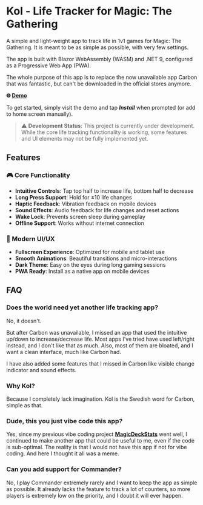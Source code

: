 # Kol - Life Tracker for Magic: The Gathering

A simple and light-weight app to track life in 1v1 games for Magic: The Gathering. It is meant to be as simple as possible, with very few settings.

The app is built with Blazor WebAssembly (WASM) and .NET 9, configured as a Progressive Web App (PWA).

The whole purpose of this app is to replace the now unavailable app Carbon that was fantastic, but can't be downloaded in the official stores anymore.

**🌐 [Demo](https://rickardni.github.io/Kol/)**

To get started, simply visit the demo and tap **_Install_** when prompted (or add to home screen manually).

> ⚠️ **Development Status**: This project is currently under development. While the core life tracking functionality is working, some features and UI elements may not be fully implemented yet.

## Features

### 🎮 Core Functionality
- **Intuitive Controls**: Tap top half to increase life, bottom half to decrease
- **Long Press Support**: Hold for ±10 life changes
- **Haptic Feedback**: Vibration feedback on mobile devices
- **Sound Effects**: Audio feedback for life changes and reset actions
- **Wake Lock**: Prevents screen sleep during gameplay
- **Offline Support**: Works without internet connection

### 🎨 Modern UI/UX
- **Fullscreen Experience**: Optimized for mobile and tablet use
- **Smooth Animations**: Beautiful transitions and micro-interactions
- **Dark Theme**: Easy on the eyes during long gaming sessions
- **PWA Ready**: Install as a native app on mobile devices

## FAQ

### **Does the world need yet another life tracking app?**
No, it doesn't.

But after Carbon was unavailable, I missed an app that used the intuitive up/down to increase/decrease life. Most apps I've tried have used left/right instead, and I don't like that as much. Also, most of them are bloated, and I want a clean interface, much like Carbon had.

I have also added some features that I missed in Carbon like visible change indicator and sound effects.

### **Why Kol?**

Because I completely lack imagination. Kol is the Swedish word for Carbon, simple as that.

### **Dude, this you just vibe code this app?**
Yes, since my previous vibe coding project **[MagicDeckStats](https://rickardni.github.io/MagicDeckStats/)** went well, I continued to make another app that could be useful to me, even if the code is sub-optimal. The reality is that I would not have this app if not for vibe coding. And here I thought it all was a meme.

### **Can you add support for Commander?**
No, I play Commander extremely rarely and I want to keep the app as simple as possible. It already lacks the feature to track a lot of counters, so more players is extremely low on the priority, and I doubt it will ever happen.
